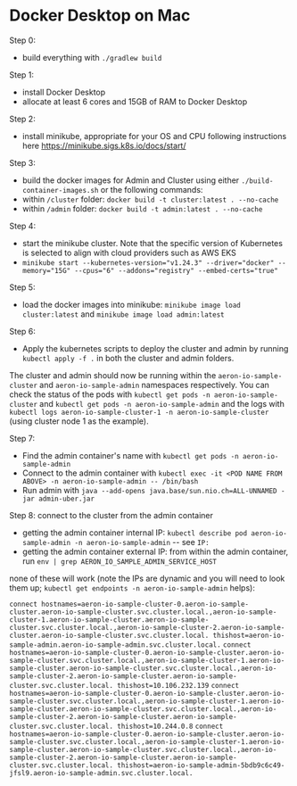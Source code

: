 # Docker Desktop on Mac

Step 0:
- build everything with `./gradlew build`

Step 1:
- install Docker Desktop
- allocate at least 6 cores and 15GB of RAM to Docker Desktop

Step 2:
- install minikube, appropriate for your OS and CPU following instructions here https://minikube.sigs.k8s.io/docs/start/

Step 3:
- build the docker images for Admin and Cluster using either `./build-container-images.sh` or the following commands:
- within `/cluster` folder: `docker build -t cluster:latest . --no-cache`
- within `/admin` folder: `docker build -t admin:latest . --no-cache`

Step 4:
- start the minikube cluster. Note that the specific version of Kubernetes is selected to align with cloud providers such as AWS EKS
- `minikube start --kubernetes-version="v1.24.3" --driver="docker" --memory="15G" --cpus="6" --addons="registry" --embed-certs="true"`

Step 5:
- load the docker images into minikube: `minikube image load cluster:latest` and `minikube image load admin:latest`

Step 6:
- Apply the kubernetes scripts to deploy the cluster and admin by running  `kubectl apply -f .` in both the cluster and admin folders.

The cluster and admin should now be running within the `aeron-io-sample-cluster` and `aeron-io-sample-admin` namespaces respectively.
You can check the status of the pods with `kubectl get pods -n aeron-io-sample-cluster` and `kubectl get pods -n aeron-io-sample-admin` and the logs with `kubectl logs aeron-io-sample-cluster-1 -n aeron-io-sample-cluster` (using cluster node 1 as the example).

Step 7:
- Find the admin container's name with `kubectl get pods -n aeron-io-sample-admin`
- Connect to the admin container with `kubectl exec -it <POD NAME FROM ABOVE> -n aeron-io-sample-admin -- /bin/bash`
- Run admin with `java --add-opens java.base/sun.nio.ch=ALL-UNNAMED -jar admin-uber.jar`

Step 8: connect to the cluster from the admin container
- getting the admin container internal IP: `kubectl describe pod aeron-io-sample-admin -n aeron-io-sample-admin` -- see `IP:`
- getting the admin container external IP: from within the admin container, run `env | grep AERON_IO_SAMPLE_ADMIN_SERVICE_HOST`

none of these will work (note the IPs are dynamic and you will need to look them up; `kubectl get endpoints -n aeron-io-sample-admin` helps):

`connect hostnames=aeron-io-sample-cluster-0.aeron-io-sample-cluster.aeron-io-sample-cluster.svc.cluster.local.,aeron-io-sample-cluster-1.aeron-io-sample-cluster.aeron-io-sample-cluster.svc.cluster.local.,aeron-io-sample-cluster-2.aeron-io-sample-cluster.aeron-io-sample-cluster.svc.cluster.local. thishost=aeron-io-sample-admin.aeron-io-sample-admin.svc.cluster.local.`
`connect hostnames=aeron-io-sample-cluster-0.aeron-io-sample-cluster.aeron-io-sample-cluster.svc.cluster.local.,aeron-io-sample-cluster-1.aeron-io-sample-cluster.aeron-io-sample-cluster.svc.cluster.local.,aeron-io-sample-cluster-2.aeron-io-sample-cluster.aeron-io-sample-cluster.svc.cluster.local. thishost=10.106.232.139`
`connect hostnames=aeron-io-sample-cluster-0.aeron-io-sample-cluster.aeron-io-sample-cluster.svc.cluster.local.,aeron-io-sample-cluster-1.aeron-io-sample-cluster.aeron-io-sample-cluster.svc.cluster.local.,aeron-io-sample-cluster-2.aeron-io-sample-cluster.aeron-io-sample-cluster.svc.cluster.local. thishost=10.244.0.8`
`connect hostnames=aeron-io-sample-cluster-0.aeron-io-sample-cluster.aeron-io-sample-cluster.svc.cluster.local.,aeron-io-sample-cluster-1.aeron-io-sample-cluster.aeron-io-sample-cluster.svc.cluster.local.,aeron-io-sample-cluster-2.aeron-io-sample-cluster.aeron-io-sample-cluster.svc.cluster.local. thishost=aeron-io-sample-admin-5bdb9c6c49-jfsl9.aeron-io-sample-admin.svc.cluster.local.`